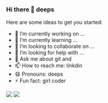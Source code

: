 ### Hi there 👋 deeps


Here are some ideas to get you started:

- 🔭 I’m currently working on ...
- 🌱 I’m currently learning ...
- 👯 I’m looking to collaborate on ...
- 🤔 I’m looking for help with ...
- 💬 Ask me about git and 
- 📫 How to reach me: linkdin
- 😄 Pronouns: deeps
- ⚡ Fun fact: girl coder

<img src="https://github-readme-stats.vercel.app/api?username=deepsgupta16&show_icons=true&?count_private=true">
<img src="https://github-readme-stats.vercel.app/api/top-langs/?username=deepsgupta16&layout=compact">
